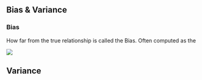 ## Bias & Variance

### Bias

How far from the true relationship is called the Bias. Often computed as the 

![](http://mathurl.com/render.cgi?1/n%5Csum_%7Bi%3D0%7D%5E%7Bn%7D%20%28P_%7Bi%7D%20-%20A_%7Bi%7D%29%5E%7B2%7D%0A%5Cnocache)

## Variance


